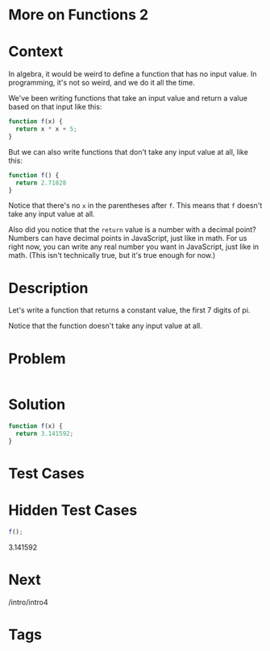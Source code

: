 # More on Functions 2

# Context
In algebra, it would be weird to define a function that has no input value. In programming, it's not so weird, and we do it all the time. 

We've been writing functions that take an input value and return a value based on that input like this:

```javascript
function f(x) {
  return x * x + 5;
}
```

But we can also write functions that don't take any input value at all, like this:

```javascript
function f() {
  return 2.71828
}
```

Notice that there's no `x` in the parentheses after `f`. This means that `f` doesn't take any input value at all.

Also did you notice that the `return` value is a number with a decimal point? 
Numbers can have decimal points in JavaScript, just like in math.
For us right now, you can write any real number you want in JavaScript, just like in math. (This isn't technically true, but it's true enough for now.)


# Description
Let's write a function that returns a constant value, the first 7 digits of pi.

Notice that the function doesn't take any input value at all.

# Problem
```javascript
```

# Solution
```javascript
function f(x) {
  return 3.141592;
}
```

# Test Cases



# Hidden Test Cases
```javascript
f();
```
3.141592

# Next
/intro/intro4

# Tags




